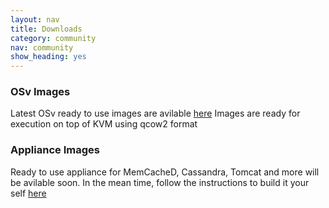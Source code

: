 ```yaml
---
layout: nav
title: Downloads
category: community
nav: community
show_heading: yes
---
```


### OSv Images
Latest OSv ready to use images are avilable [here](https://github.com/cloudius-systems/osv/wiki#wiki-releases)
Images are ready for execution on top of KVM using qcow2 format       

### Appliance Images
Ready to use appliance for MemCacheD, Cassandra, Tomcat and more will be avilable soon.
In the mean time, follow the instructions to build it your self [here](https://github.com/cloudius-systems/osv-apps)